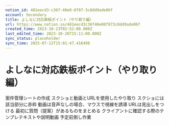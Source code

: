 ```yaml
---
notion_id: 481eecd3-c36f-40e0-8f87-3c8dd9ade06f
account: Secondary
title: よしなに対応鉄板ポイント（やり取り編）
url: https://www.notion.so/481eecd3c36f40e08f873c8dd9ade06f
created_time: 2023-10-23T02:52:00.000Z
last_edited_time: 2023-10-26T15:11:00.000Z
sync_status: placeholder
sync_time: 2025-07-12T15:01:47.416498
---
```

# よしなに対応鉄板ポイント（やり取り編）

案件管理シートの作成
スクショと動画とURLを使用したやり取り
  スクショには該当部分に赤枠
  動画は音声なしの場合、マウスで視線を誘導
  URLは見出しをつける
最初に質問（提案）があるものをまとめる
クライアントに確認する際のテンプレテキストや説明動画
予定前倒し作業